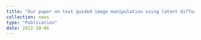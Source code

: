 ```yaml
---
title: "Our paper on text guided image manipulation using latent diffusion models is accepted at BMVC 2022 [preprint](https://arxiv.org/abs/2210.02249)"
collection: news
type: "Publication"
date: 2022-10-06
---
```

